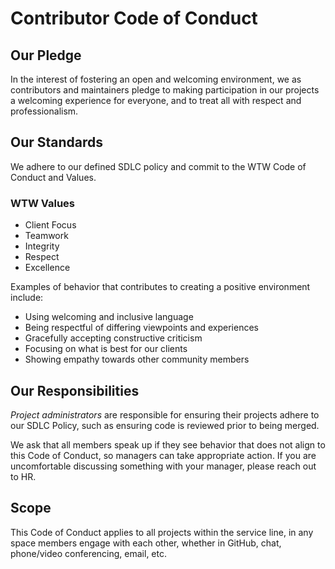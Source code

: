 # Contributor Code of Conduct

## Our Pledge

In the interest of fostering an open and welcoming environment, we as contributors and maintainers pledge to making participation in our projects a welcoming experience for everyone, and to treat all with respect and professionalism.

## Our Standards

We adhere to our defined SDLC policy and commit to the WTW Code of Conduct and Values.

### WTW Values
- Client Focus
- Teamwork
- Integrity
- Respect
- Excellence

Examples of behavior that contributes to creating a positive environment include:         

- Using welcoming and inclusive language
- Being respectful of differing viewpoints and experiences
- Gracefully accepting constructive criticism
- Focusing on what is best for our clients
- Showing empathy towards other community members

## Our Responsibilities

_Project administrators_ are responsible for ensuring their projects adhere to our SDLC Policy, such as ensuring code is reviewed prior to being merged. 

We ask that all members speak up if they see behavior that does not align to this Code of Conduct, so managers can take appropriate action. If you are uncomfortable discussing something with your manager, please reach out to HR.

## Scope

This Code of Conduct applies to all projects within the service line, in any space members engage with each other, whether in GitHub, chat, phone/video conferencing, email, etc.
